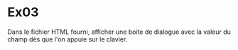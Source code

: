# Ex03
Dans le fichier HTML fourni, afficher une boite de dialogue avec la valeur du champ dès que l'on appuie sur le clavier.
